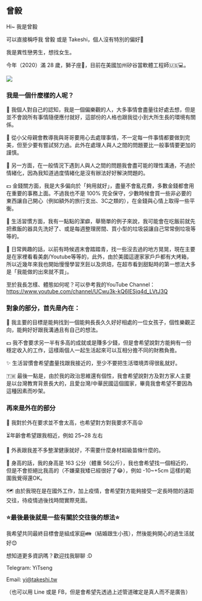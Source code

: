 曾毅
---

Hi~ 我是曾毅

可以直接稱呼我 曾毅 或是 Takeshi，個人沒有特別的偏好🤔

我是異性戀男生，想找女生。

今年（2020）滿 28 歲，獅子座🦁，目前在美國加州矽谷當軟體工程師🇺🇸💻。

![](https://i.imgur.com/RI8hrdQ.jpg)

### 我是一個什麼樣的人呢？

💠 我個人對自己的認知，我是一個偏樂觀的人，大多事情會盡量往好處去想，但是並不會說所有事情隨便應付就好，這部份的人格也跟我從小到大所生長的環境有關係。

💠 從小父母親會教導我與哥哥要用心去處理事情，不一定每一件事情都要做到完美，但至少要有嘗試努力過。此外在處理人與人之間的問題要比一般事情要更加的謹慎。

💠 另一方面，在一般情況下遇到人與人之間的問題我會盡可能的理性溝通，不過於情緒化，因為我知道過度情緒化是沒有辦法好好解決問題的。

💵 金錢關方面，我是大多偏向於「夠用就好」，盡量不會亂花費，多數金錢都會用在重要的事務上面。不過我也不是 100% 完全保守，少數時候會買一些非必要的東西讓自己開心（例如額外的旅行支出、3C之類的），在金錢與心情上取得一些平衡。

🧹 生活習慣方面，我有一點點的潔癖，舉簡單的例子來說，我可能會在吃飯前就先把煮飯的器具先洗好了、或是每週整理房間、買小型的垃圾袋讓自己常常倒垃圾等等的。

🥮 日常興趣的話，以前有時候週末會踏踏青，找一些沒去過的地方晃晃，現在主要是在家裡看看美劇/Youtube等等的，此外，由於美國這邊家家戶戶都有大烤箱，所以近幾年來我也開始慢慢學習烹飪以及烘焙，在超市看到甜點時的第一想法大多是「我能做的出來就不買」。

至於我長怎樣、體態如何呢？可以參考我的YouTube Channel：https://www.youtube.com/channel/UCwu3k-kQ6IESjq4d_LVtJ3Q

### 對象的部分，首先是內在：

👧 我主要的目標是能夠找到一個能夠長長久久好好相處的一位女孩子，個性樂觀正向，能夠好好跟我溝通且有自己的想法。

💵 我不會要求另一半有多高的成就或是賺多少錢，但是會希望說對方能夠有一份穩定收入的工作，這樣兩個人一起生活起來可以互相分擔不同的財務負擔。

✨ 生活習慣會希望盡量找跟我接近的，至少不要把生活環境弄得很亂就好。

🇹🇼 最後一點是，由於我的政治思維還有個性，我會希望說對方及對方家人主要是以台灣教育背景長大的，且愛台灣/中華民國這個國家，畢竟我會希望不要因為這種因素而吵架。

### 再來是外在的部分

💯 我對於外在要求並不會太高，也希望對方對我要求不高😝

⏳年齡會希望跟我相近，例如 25~28 左右

💠 外表跟我差不多整潔健康就好，不需要什麼身材超級苗條什麼的。

📏 身高的話，我的身高是 163 公分（體重 56公斤），我也會希望找一個相近的，但是不會拒絕比我高的（不嫌棄我矮已經很好了😂），例如 -10~+5cm 這樣的範圍我覺得還OK。

🗺️ 由於我現在是在國外工作，加上疫情，會希望對方能夠接受一定長時間的遠距交往，待疫情過後找時間實際見面。

### ⭐最後最後就是一些有關於交往後的想法⭐

我希望共同最終目標會是組成家庭👪（結婚跟生小孩），然後能夠開心的過生活就好😊

想知道更多資訊嗎？歡迎找我聊聊 :D

Telegram: YiTseng

Email: yi@takeshi.tw

（也可以用 Line 或是 FB，但是會希望先透過上述管道確定是真人而不是廣告）
